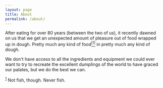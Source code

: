 ```yaml
---
layout: page
title: About
permalink: /about/
---
```


After eating for over 80 years (between the two of us), it recently dawned on us that we get an unexpected amount of pleasure out of food wrapped up in dough.  Pretty much any kind of food<a href="#notfish"><sup>[1]</sup></a> in pretty much any kind of dough.

We don't have access to all the ingredients and equipment we could ever want to try to recreate the excellent dumplings of the world to have graced our palates, but we do the best we can.











<sup>[1](#notfish)</sup> Not fish, though.  Never fish.
